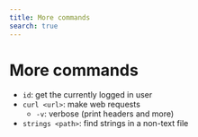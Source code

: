 ```yaml
---
title: More commands
search: true
---
```


# More commands

- `id`: get the currently logged in user
- `curl <url>`: make web requests
	- `-v`: verbose (print headers and more)
- `strings <path>`: find strings in a non-text file

<!-- end of file -->
